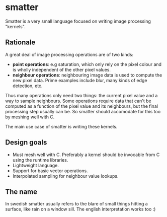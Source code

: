 # smatter
Smatter is a very small language focused on writing image processing "kernels". 

## Rationale

A great deal of image processing operations are of two kinds:

- **point operations**: e.g saturation, which only rely on the pixel colour and is wholly independent of the other pixel values.
- **neighbour operations**: neighbouring image data is used to compute the new pixel data. Prime examples include blur, many kinds of edge detection, etc.

Thus many operations only need two things: the current pixel value and a way to sample neighbours. Some operations require data that can't be computed as a function of the pixel value and its neighbours, but the final processing step usually can be. So smatter should accomodate for this too by meshing well with C.

The main use case of smatter is writing these kernels.

## Design goals

- Must mesh well with C. Preferably a kernel should be invocable from C using the runtime libraries.
- Lightweight language.
- Support for basic vector operations.
- Interpolated sampling for neighbour value lookups.


## The name
In swedish smatter usually refers to the blare of small things hitting a surface, like rain on a window sill. The english interpretation works too :)
